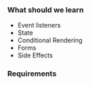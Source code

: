 ### What should we learn

- Event listeners
- State
- Conditional Rendering
- Forms
- Side Effects

### Requirements
